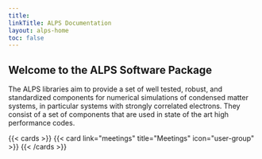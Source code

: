 ```yaml
---
title: 
linkTitle: ALPS Documentation
layout: alps-home
toc: false
---
```


## Welcome to the ALPS Software Package

The ALPS libraries aim to provide a set of well tested, robust, and standardized components for numerical simulations of condensed matter systems, in particular systems with strongly correlated electrons. They consist of a set of components that are used in state of the art high performance codes. 


{{< cards >}}
  {{< card link="meetings" title="Meetings" icon="user-group" >}}
{{< /cards >}}
